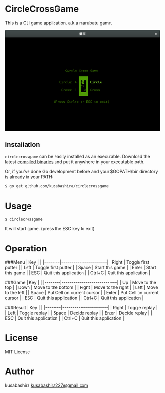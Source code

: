 CircleCrossGame
====================

This is a CLI game application.
a.k.a marubatu game.

![](screenshot.png)

Installation
-----

`circlecrossgame` can be easily installed as an executable.
Download the latest
[compiled binaries](https://github.com/kusabashira/circlecrossgame/releases)
and put it anywhere in your executable path.

Or, if you've done Go development before
and your $GOPATH/bin directory is already in your PATH:
```
$ go get github.com/kusabashira/circlecrossgame
```

Usage
====================

```
$ circlecrossgame
```

It will start game.
(press the ESC key to exit)

Operation
====================

###Menu
| Key    |                       |
|--------|-----------------------|
| Right  | Toggle first putter   |
| Left   | Toggle first putter   |
| Space  | Start this game       |
| Enter  | Start this game       |
| ESC    | Quit this application |
| Ctrl+C | Quit this application |

###Game
| Key    |                            |
|--------|----------------------------|
| Up     | Move to the top            |
| Down   | Move to the bottom         |
| Right  | Move to the right          |
| Left   | Move to the left           |
| Space  | Put Cell on current cursor |
| Enter  | Put Cell on current cursor |
| ESC    | Quit this application      |
| Ctrl+C | Quit this application      |

###Result
| Key    |                       |
|--------|-----------------------|
| Right  | Toggle replay         |
| Left   | Toggle replay         |
| Space  | Decide replay         |
| Enter  | Decide replay         |
| ESC    | Quit this application |
| Ctrl+C | Quit this application |

License
====================

MIT License

Author
====================

kusabashira <kusabashira227@gmail.com>
